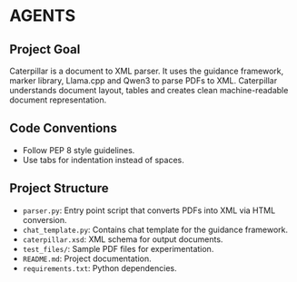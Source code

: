 # AGENTS

## Project Goal
Caterpillar is a document to XML parser. It uses the guidance framework, marker library, Llama.cpp and Qwen3 to parse PDFs to XML. Caterpillar understands document layout, tables and creates clean machine-readable document representation.

## Code Conventions
- Follow PEP 8 style guidelines.
- Use tabs for indentation instead of spaces.

## Project Structure
- `parser.py`: Entry point script that converts PDFs into XML via HTML conversion.
- `chat_template.py`: Contains chat template for the guidance framework.
- `caterpillar.xsd`: XML schema for output documents.
- `test_files/`: Sample PDF files for experimentation.
- `README.md`: Project documentation.
- `requirements.txt`: Python dependencies.

